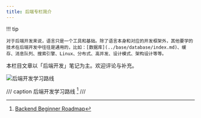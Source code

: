 ```yaml
---
title: 后端专栏简介
---
```


!!! tip

    对于后端开发来说，语言只是一个工具和基础。除了语言本身和对应的开发框架外，其他要学的技术在后端开发中往往是通用的，比如：[数据库](../base/database/index.md)、缓存、消息队列、搜索引擎、Linux、分布式、高并发、设计模式、架构设计等等。

本栏目文章以「后端开发」笔记为主。欢迎评论与补充。

![后端开发学习路线](https://cdn.dwj601.cn/images/202501302221609.png)

/// caption
后端开发学习路线 [^1]
///

[^1]: [Backend Beginner Roadmap](https://roadmap.sh/backend?r=backend-beginner)
